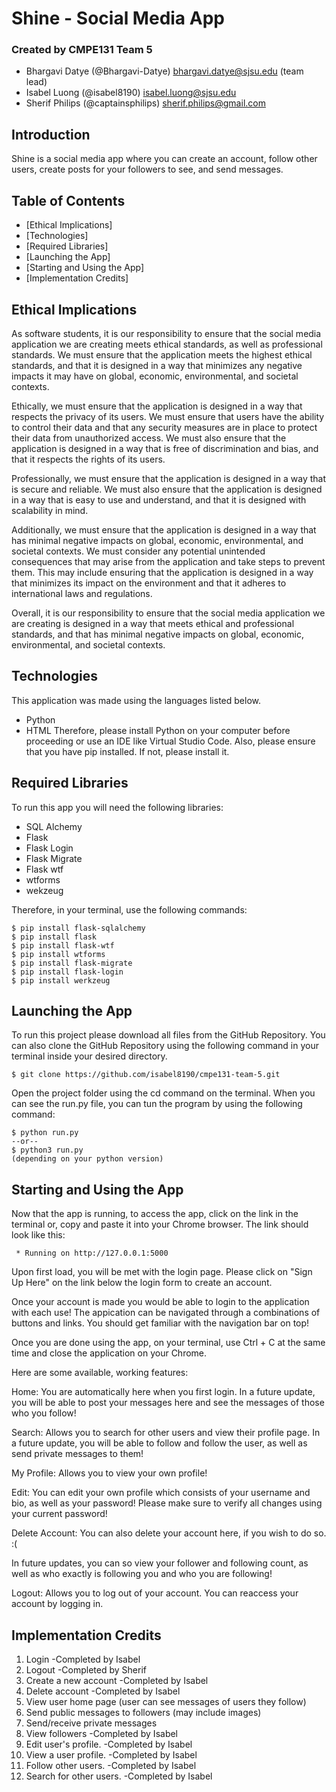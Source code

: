 # Shine - Social Media App

### Created by CMPE131 Team 5
- Bhargavi Datye (@Bhargavi-Datye) bhargavi.datye@sjsu.edu  (team lead)
- Isabel Luong (@isabel8190) isabel.luong@sjsu.edu
- Sherif Philips (@captainsphilips) sherif.philips@gmail.com

## Introduction
Shine is a social media app where you can create an account, follow other users, create posts for your followers to see, and send messages.

## Table of Contents
* [Ethical Implications] 
* [Technologies] 
* [Required Libraries] 
* [Launching the App] 
* [Starting and Using the App]
* [Implementation Credits]

## Ethical Implications

As software students, it is our responsibility to ensure that the social media application we are creating meets ethical standards, as well as professional standards. We must ensure that the application meets the highest ethical standards, and that it is designed in a way that minimizes any negative impacts it may have on global, economic, environmental, and societal contexts.

Ethically, we must ensure that the application is designed in a way that respects the privacy of its users. We must ensure that users have the ability to control their data and that any security measures are in place to protect their data from unauthorized access. We must also ensure that the application is designed in a way that is free of discrimination and bias, and that it respects the rights of its users.

Professionally, we must ensure that the application is designed in a way that is secure and reliable. We must also ensure that the application is designed in a way that is easy to use and understand, and that it is designed with scalability in mind.

Additionally, we must ensure that the application is designed in a way that has minimal negative impacts on global, economic, environmental, and societal contexts. We must consider any potential unintended consequences that may arise from the application and take steps to prevent them. This may include ensuring that the application is designed in a way that minimizes its impact on the environment and that it adheres to international laws and regulations.

Overall, it is our responsibility to ensure that the social media application we are creating is designed in a way that meets ethical and professional standards, and that has minimal negative impacts on global, economic, environmental, and societal contexts.

## Technologies
This application was made using the languages listed below.
- Python
- HTML
Therefore, please install Python on your computer before proceeding or use an IDE like Virtual Studio Code. Also, please ensure that you have pip installed. If not, please install it.

## Required Libraries
To run this app you will need the following libraries:
* SQL Alchemy
* Flask
* Flask Login
* Flask Migrate
* Flask wtf
* wtforms
* wekzeug

Therefore, in your terminal, use the following commands:

```
$ pip install flask-sqlalchemy
$ pip install flask
$ pip install flask-wtf
$ pip install wtforms
$ pip install flask-migrate
$ pip install flask-login
$ pip install werkzeug
```

## Launching the App
To run this project please download all files from the GitHub Repository. You can also clone the GitHub Repository using the following command in your terminal inside your desired directory.

```
$ git clone https://github.com/isabel8190/cmpe131-team-5.git
```

Open the project folder using the cd command on the terminal. When you can see the run.py file, you can tun the program by using the following command:

```
$ python run.py
--or--
$ python3 run.py 
(depending on your python version)
```

## Starting and Using the App
Now that the app is running, to access the app, click on the link in the terminal or, copy and paste it into your Chrome browser. The link should look like this:
```
 * Running on http://127.0.0.1:5000
```
Upon first load, you will be met with the login page. Please click on "Sign Up Here" on the link below the login form to create an account.

Once your account is made you would be able to login to the application with each use! The appication can be navigated through a combinations of buttons and links. You should get familiar with the navigation bar on top!

Once you are done using the app, on your terminal, use Ctrl + C at the same time and close the application on your Chrome.

Here are some available, working features:

Home: You are automatically here when you first login. In a future update, you will be able to post your messages here and see the messages of those who you follow!

Search: Allows you to search for other users and view their profile page. In a future update, you will be able to follow and follow the user, as well as send private messages to them!

My Profile: Allows you to view your own profile! 

Edit: You can edit your own profile which consists of your username and bio, as well as your password! Please make sure to verify all changes using your current password! 

Delete Account: You can also delete your account here, if you wish to do so. :(
    
In future updates, you can so view your follower and following count, as well as who exactly is following you and who you are following!

Logout: Allows you to log out of your account. You can reaccess your account by logging in.

## Implementation Credits
1. Login                                -Completed by Isabel
2. Logout                               -Completed by Sherif
3. Create a new account                 -Completed by Isabel
4. Delete account                       -Completed by Isabel
5. View user home page (user can see messages of users they follow)
6. Send public messages to followers (may include images)
7. Send/receive private messages 
8. View followers                       -Completed by Isabel
9. Edit user's profile.                 -Completed by Isabel
10. View a user profile.                -Completed by Isabel
11. Follow other users.                 -Completed by Isabel
12. Search for other users.             -Completed by Isabel